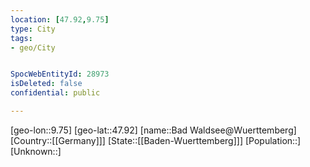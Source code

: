 ```yaml
---
location: [47.92,9.75]
type: City
tags:
- geo/City


SpocWebEntityId: 28973
isDeleted: false
confidential: public

---
```

[geo-lon::9.75]
[geo-lat::47.92]
[name::Bad Waldsee@Wuerttemberg]
[Country::[[Germany]]]
[State::[[Baden-Wuerttemberg]]]
[Population::]
[Unknown::]

